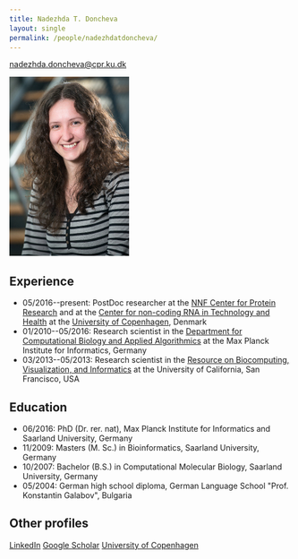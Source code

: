 ```yaml
---
title: Nadezhda T. Doncheva
layout: single
permalink: /people/nadezhdatdoncheva/
---
```

<nadezhda.doncheva@cpr.ku.dk>

![Photo of Nadezhda T. Doncheva](people_nadezhdatdoncheva.jpg)


## Experience

- 05/2016--present: PostDoc researcher at the [NNF Center for Protein Research](http://www.cpr.ku.dk/) and at the [Center for non-coding RNA in Technology and Health](https://rth.dk/) at the [University of Copenhagen](http://www.ku.dk/), Denmark
- 01/2010--05/2016: Research scientist in the [Department for Computational Biology and Applied Algorithmics](http://medbioinf.mpi-inf.mpg.de/) at the Max Planck Institute for Informatics, Germany 
- 03/2013--05/2013: Research scientist in the [Resource on Biocomputing, Visualization, and Informatics](http://www.rbvi.ucsf.edu/) at the University of California, San Francisco, USA

## Education

- 06/2016: PhD (Dr. rer. nat), Max Planck Institute for Informatics and Saarland University, Germany
- 11/2009: Masters (M. Sc.) in Bioinformatics, Saarland University, Germany
- 10/2007: Bachelor (B.S.) in Computational Molecular Biology, Saarland University, Germany 
- 05/2004: German high school diploma, German Language School "Prof. Konstantin Galabov", Bulgaria

## Other profiles

[LinkedIn](https://www.linkedin.com/in/nadezhda-t-doncheva/)
[Google Scholar](https://scholar.google.com/citations?user=TExtlUgAAAAJ&hl=en)
[University of Copenhagen](http://www.cpr.ku.dk/staff/?pure=en/persons/557793)
